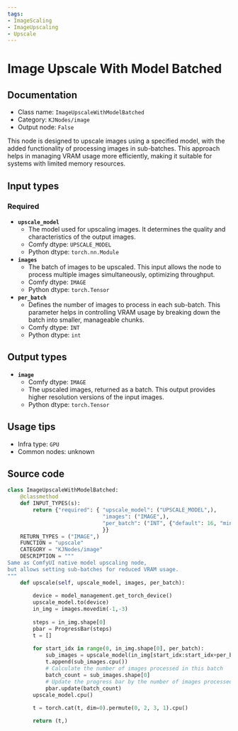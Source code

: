 ```yaml
---
tags:
- ImageScaling
- ImageUpscaling
- Upscale
---
```


# Image Upscale With Model Batched
## Documentation
- Class name: `ImageUpscaleWithModelBatched`
- Category: `KJNodes/image`
- Output node: `False`

This node is designed to upscale images using a specified model, with the added functionality of processing images in sub-batches. This approach helps in managing VRAM usage more efficiently, making it suitable for systems with limited memory resources.
## Input types
### Required
- **`upscale_model`**
    - The model used for upscaling images. It determines the quality and characteristics of the output images.
    - Comfy dtype: `UPSCALE_MODEL`
    - Python dtype: `torch.nn.Module`
- **`images`**
    - The batch of images to be upscaled. This input allows the node to process multiple images simultaneously, optimizing throughput.
    - Comfy dtype: `IMAGE`
    - Python dtype: `torch.Tensor`
- **`per_batch`**
    - Defines the number of images to process in each sub-batch. This parameter helps in controlling VRAM usage by breaking down the batch into smaller, manageable chunks.
    - Comfy dtype: `INT`
    - Python dtype: `int`
## Output types
- **`image`**
    - Comfy dtype: `IMAGE`
    - The upscaled images, returned as a batch. This output provides higher resolution versions of the input images.
    - Python dtype: `torch.Tensor`
## Usage tips
- Infra type: `GPU`
- Common nodes: unknown


## Source code
```python
class ImageUpscaleWithModelBatched:
    @classmethod
    def INPUT_TYPES(s):
        return {"required": { "upscale_model": ("UPSCALE_MODEL",),
                              "images": ("IMAGE",),
                              "per_batch": ("INT", {"default": 16, "min": 1, "max": 4096, "step": 1}),
                              }}
    RETURN_TYPES = ("IMAGE",)
    FUNCTION = "upscale"
    CATEGORY = "KJNodes/image"
    DESCRIPTION = """
Same as ComfyUI native model upscaling node,  
but allows setting sub-batches for reduced VRAM usage.
"""
    def upscale(self, upscale_model, images, per_batch):
        
        device = model_management.get_torch_device()
        upscale_model.to(device)
        in_img = images.movedim(-1,-3)
        
        steps = in_img.shape[0]
        pbar = ProgressBar(steps)
        t = []
        
        for start_idx in range(0, in_img.shape[0], per_batch):
            sub_images = upscale_model(in_img[start_idx:start_idx+per_batch].to(device))
            t.append(sub_images.cpu())
            # Calculate the number of images processed in this batch
            batch_count = sub_images.shape[0]
            # Update the progress bar by the number of images processed in this batch
            pbar.update(batch_count)
        upscale_model.cpu()
        
        t = torch.cat(t, dim=0).permute(0, 2, 3, 1).cpu()

        return (t,)

```
